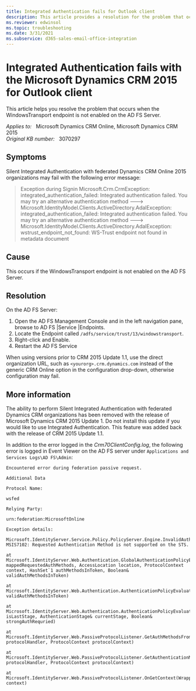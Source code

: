 ```yaml
---
title: Integrated Authentication fails for Outlook client
description: This article provides a resolution for the problem that occurs when the WindowsTransport endpoint is not enabled on the AD FS Server.
ms.reviewer: edwinsol
ms.topic: troubleshooting
ms.date: 3/31/2021
ms.subservice: d365-sales-email-office-integration
---
```

# Integrated Authentication fails with the Microsoft Dynamics CRM 2015 for Outlook client

This article helps you resolve the problem that occurs when the WindowsTransport endpoint is not enabled on the AD FS Server.

_Applies to:_ &nbsp; Microsoft Dynamics CRM Online, Microsoft Dynamics CRM 2015  
_Original KB number:_ &nbsp; 3070297

## Symptoms

Silent Integrated Authentication with federated Dynamics CRM Online 2015 organizations may fail with the following error message:

> Exception during Signin Microsoft.Crm.CrmException: integrated_authentication_failed: Integrated authentication failed. You may try an alternative authentication method ---> Microsoft.IdentityModel.Clients.ActiveDirectory.AdalException: integrated_authentication_failed: Integrated authentication failed. You may try an alternative authentication method ---> Microsoft.IdentityModel.Clients.ActiveDirectory.AdalException: wstrust_endpoint_not_found: WS-Trust endpoint not found in metadata document

## Cause

This occurs if the WindowsTransport endpoint is not enabled on the AD FS Server.

## Resolution

On the AD FS Server:

1. Open the AD FS Management Console and in the left navigation pane, browse to AD FS |Service |Endpoints.
2. Locate the Endpoint called `/adfs/service/trust/13/windowstransport`.
3. Right-click and Enable.
4. Restart the AD FS Service

When using versions prior to CRM 2015 Update 1.1, use the direct organization URL, such as `<yourorg>.crm.dynamics.com` instead of the generic CRM Online option in the configuration drop-down, otherwise configuration may fail.

## More information

The ability to perform Silent Integrated Authentication with federated Dynamics CRM organizations has been removed with the release of Microsoft Dynamics CRM 2015 Update 1. Do not install this update if you would like to use Integrated Authentication. This feature was added back with the release of CRM 2015 Update 1.1.

In addition to the error logged in the *Crm70ClientConfig.log*, the following error is logged in Event Viewer on the AD FS server under `Applications and Services Logs\AD FS\Admin`:

```console
Encountered error during federation passive request.

Additional Data

Protocol Name:

wsfed

Relying Party:

urn:federation:MicrosoftOnline

Exception details:

Microsoft.IdentityServer.Service.Policy.PolicyServer.Engine.InvalidAuthenticationTypePolicyException: MSIS7102: Requested Authentication Method is not supported on the STS.

at Microsoft.IdentityServer.Web.Authentication.GlobalAuthenticationPolicyEvaluator.EvaluatePolicy(IList`1 mappedRequestedAuthMethods, AccessLocation location, ProtocolContext context, HashSet`1 authMethodsInToken, Boolean& validAuthMethodsInToken)

at Microsoft.IdentityServer.Web.Authentication.AuthenticationPolicyEvaluator.RetrieveFirstStageAuthenticationDomain(Boolean& validAuthMethodsInToken)

at Microsoft.IdentityServer.Web.Authentication.AuthenticationPolicyEvaluator.EvaluatePolicy(Boolean& isLastStage, AuthenticationStage& currentStage, Boolean& strongAuthRequried)

at Microsoft.IdentityServer.Web.PassiveProtocolListener.GetAuthMethodsFromAuthPolicyRules(PassiveProtocolHandler protocolHandler, ProtocolContext protocolContext)

at Microsoft.IdentityServer.Web.PassiveProtocolListener.GetAuthenticationMethods(PassiveProtocolHandler protocolHandler, ProtocolContext protocolContext)

at Microsoft.IdentityServer.Web.PassiveProtocolListener.OnGetContext(WrappedHttpListenerContext context)
```
